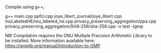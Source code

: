 Compile using g++;

g++ main.cpp ppfci.cpp joye\_libert\_journal/joye\_libert.cpp muLabeledHE/mu\_labeled\_he.cpp privacy\_preserving\_aggregation/ppa.cpp privacy\_preserving\_aggregation/SHA-256/sha-256.cpp -o test -lgmp

NB! Compilation requires the GNU Multiple Precision Arithmetic Library to be installed.
More information available here: https://gmplib.org/manual/Introduction-to-GMP
